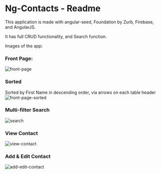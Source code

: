 # Ng-Contacts - Readme

This application is made with angular-seed, Foundation by Zurb, Firebase, and AngularJS.

It has full CRUD functionality, and Search function.

Images of the app:

### Front Page:
![front-page](http://i.imgur.com/JZpjaBw.jpg)

### Sorted
Sorted by First Name in descending order, via arrows on each table header
![front-page-sorted](http://i.imgur.com/U6ZxdVf.jpg)

### Multi-filter Search
![search](http://i.imgur.com/DmIfN8C.jpg)

### View Contact
![view-contact](http://i.imgur.com/zp2mCyk.png?1)

### Add & Edit Contact
![add-edit-contact](http://i.imgur.com/N7LfJhO.png?1)
